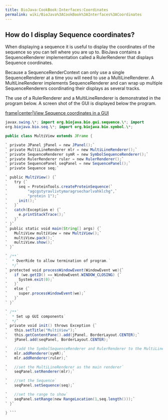 ```yaml
---
title: BioJava:CookBook:Interfaces:Coordinates
permalink: wiki/BioJava%3ACookBook%3AInterfaces%3ACoordinates
---
```


How do I display Sequence coordinates?
--------------------------------------

When displaying a sequence it is useful to display the coordinates of
the sequence so you can tell where you are up to. BioJava contains a
SequenceRenderer implementation called a RulerRenderer that displays
Sequence coordinates.

Because a SequenceRenderContext can only use a single SequenceRenderer
at a time you will need to use a MultiLineRenderer. A MultiLineRenderer
implements SequenceRenderer and can wrap up multiple SequenceRenderers
coordinating their displays as several tracks.

The use of a RulerRenderer and a MultiLineRenderer is demonstrated in
the program below. A screen shot of the GUI is displayed below the
program.

[frame|center|View Sequence coordinates in a
GUI](image:Multiview.jpg "wikilink")

```java import java.awt.\*; import java.awt.event.\*; import
javax.swing.\*; import org.biojava.bio.gui.sequence.\*; import
org.biojava.bio.seq.\*; import org.biojava.bio.symbol.\*;

public class MultiView extends JFrame {

` private JPanel jPanel = new JPanel();`  
` private MultiLineRenderer mlr = new MultiLineRenderer();`  
` private SequenceRenderer symR = new SymbolSequenceRenderer();`  
` private RulerRenderer ruler = new RulerRenderer();`  
` private SequencePanel seqPanel = new SequencePanel();`  
` private Sequence seq;`

` public MultiView() {`  
`   try {`  
`     seq = ProteinTools.createProteinSequence(`  
`         "agcgstyravlivtymaragrsecharlvahklchg",`  
`         "protein 1");`  
`     init();`  
`   }`  
`   catch(Exception e) {`  
`     e.printStackTrace();`  
`   }`  
` }`  
` public static void main(String[] args) {`  
`   MultiView multiView = new MultiView();`  
`   multiView.pack();`  
`   multiView.show();`  
` }`

` /**`  
`  * OverRide to allow termination of program.`  
`  */`  
` protected void processWindowEvent(WindowEvent we){`  
`   if (we.getID() == WindowEvent.WINDOW_CLOSING) {`  
`     System.exit(0);`  
`   }`  
`   else {`  
`     super.processWindowEvent(we);`  
`   }`  
` }`

` /**`  
`  * Set up GUI components`  
`  */`  
` private void init() throws Exception {`  
`   this.setTitle("MultiView");`  
`   this.getContentPane().add(jPanel, BorderLayout.CENTER);`  
`   jPanel.add(seqPanel, BorderLayout.CENTER);`

`   //add the SymbolSequenceRenderer and RulerRenderer to the MultiLineRenderer`  
`   mlr.addRenderer(symR);`  
`   mlr.addRenderer(ruler);`

`   //set the MultiLineRenderer as the main renderer`  
`   seqPanel.setRenderer(mlr);`

`   //set the Sequence`  
`   seqPanel.setSequence(seq);`

`   //set the range to show`  
`   seqPanel.setRange(new RangeLocation(1,seq.length()));`  
` }`

} ```
